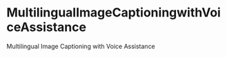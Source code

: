# MultilingualImageCaptioningwithVoiceAssistance
Multilingual Image Captioning with Voice Assistance
